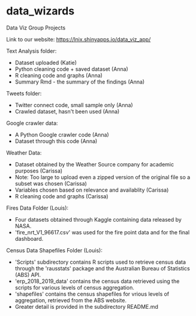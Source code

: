 # data_wizards
Data Viz Group Projects

Link to our website: https://lnix.shinyapps.io/data_viz_app/

Text Analysis folder: 
- Dataset uploaded (Katie)
- Python cleaning code + saved dataset (Anna)
- R cleaning code and graphs (Anna)
- Summary Rmd - the summary of the findings (Anna)

Tweets folder:
- Twitter connect code, small sample only (Anna)
- Crawled dataset, hasn't been used (Anna)

Google crawler data: 
- A Python Google crawler code (Anna)
- Dataset through this code (Anna)

Weather Data:
- Dataset obtained by the Weather Source company for academic purposes (Carissa)
- Note: Too large to upload even a zipped version of the original file so a subset was chosen (Carissa)
- Variables chosen based on relevance and availablity (Carissa)
- R cleaning code and graphs (Carissa)

Fires Data Folder (Louis):
- Four datasets obtained through Kaggle containing data released by NASA. 
- 'fire_nrt_V1_96617.csv' was used for the fire point data and for the final dashboard.

Census Data Shapefiles Folder (Louis):
- 'Scripts' subdirectory contains R scripts used to retrieve census data through the 'rausstats' package and the Australian Bureau of Statistics (ABS) API.
- 'erp_2018_2019_data' contains the census data retrieved using the scripts for various levels of census aggregation.
- 'shapefiles' contains the census shapefiles for vrious levels of aggregation, retrieved from the ABS website.
- Greater detail is provided in the subdirectory README.md
